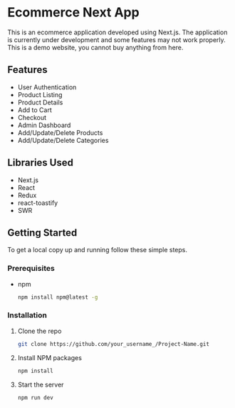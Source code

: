 # Ecommerce Next App

This is an ecommerce application developed using Next.js. The application is currently under development and some features may not work properly. This is a demo website, you cannot buy anything from here.

## Features

- User Authentication
- Product Listing
- Product Details
- Add to Cart
- Checkout
- Admin Dashboard
- Add/Update/Delete Products
- Add/Update/Delete Categories

## Libraries Used

- Next.js
- React
- Redux
- react-toastify
- SWR

## Getting Started

To get a local copy up and running follow these simple steps.

### Prerequisites

- npm
  ```sh
  npm install npm@latest -g
  ```

### Installation

1. Clone the repo
   ```sh
   git clone https://github.com/your_username_/Project-Name.git
   ```
2. Install NPM packages
   ```sh
   npm install
   ```
3. Start the server
   ```sh
   npm run dev
   ```
